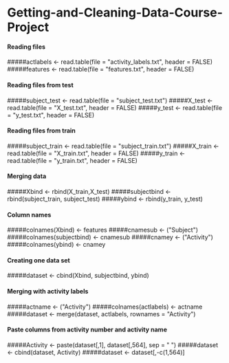 Getting-and-Cleaning-Data-Course-Project
========================================


#### Reading files
#####actlabels <- read.table(file = "activity_labels.txt", header = FALSE)
#####features <- read.table(file = "features.txt", header = FALSE)

#### Reading files from test 
#####subject_test <- read.table(file = "subject_test.txt")
#####X_test <- read.table(file = "X_test.txt", header = FALSE)
#####y_test <-  read.table(file = "y_test.txt", header = FALSE)

#### Reading files from train
#####subject_train <- read.table(file = "subject_train.txt")
#####X_train <- read.table(file = "X_train.txt", header = FALSE)
#####y_train <- read.table(file = "y_train.txt", header = FALSE)

#### Merging data
#####Xbind <- rbind(X_train,X_test)
#####subjectbind <- rbind(subject_train, subject_test)
#####ybind <- rbind(y_train, y_test)

#### Column names
#####colnames(Xbind) <- features
#####cnamesub <- ("Subject")
#####colnames(subjectbind) <- cnamesub
#####cnamey <- ("Activity")
#####colnames(ybind) <- cnamey

#### Creating one data set
#####dataset <- cbind(Xbind, subjectbind, ybind)

#### Merging with activity labels
#####actname <- ("Activity")
#####colnames(actlabels) <- actname
#####dataset <- merge(dataset, actlabels, rownames = "Activity")

#### Paste columns from activity number and activity name
#####Activity <- paste(dataset[,1], dataset[,564], sep = " ")
#####dataset <- cbind(dataset, Activity)
#####dataset <- dataset[,-c(1,564)]
